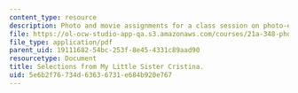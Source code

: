 ```yaml
---
content_type: resource
description: Photo and movie assignments for a class session on photo-essays and photo-ethnography.
file: https://ol-ocw-studio-app-qa.s3.amazonaws.com/courses/21a-348-photography-and-truth-spring-2008/5e6b2f76734d63636731e684b920e767_MIT21A_348S08_cristina.pdf
file_type: application/pdf
parent_uid: 19111682-54bc-253f-8e45-4331c89aad90
resourcetype: Document
title: Selections from My Little Sister Cristina.
uid: 5e6b2f76-734d-6363-6731-e684b920e767
---
```

